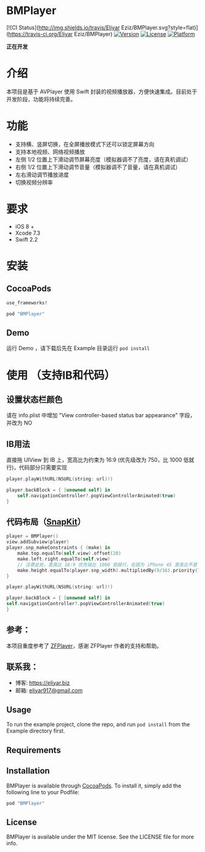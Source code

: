 # BMPlayer

[![CI Status](http://img.shields.io/travis/Eliyar Eziz/BMPlayer.svg?style=flat)](https://travis-ci.org/Eliyar Eziz/BMPlayer)
[![Version](https://img.shields.io/cocoapods/v/BMPlayer.svg?style=flat)](http://cocoapods.org/pods/BMPlayer)
[![License](https://img.shields.io/cocoapods/l/BMPlayer.svg?style=flat)](http://cocoapods.org/pods/BMPlayer)
[![Platform](https://img.shields.io/cocoapods/p/BMPlayer.svg?style=flat)](http://cocoapods.org/pods/BMPlayer)

**正在开发**

# 介绍
本项目是基于 AVPlayer 使用 Swift 封装的视频播放器，方便快速集成。目前处于开发阶段，功能将持续完善。

# 功能
- 支持横、竖屏切换，在全屏播放模式下还可以锁定屏幕方向
- 支持本地视频、网络视频播放
- 左侧 1/2 位置上下滑动调节屏幕亮度（模拟器调不了亮度，请在真机调试）
- 右侧 1/2 位置上下滑动调节音量（模拟器调不了音量，请在真机调试）
- 左右滑动调节播放进度
- 切换视频分辨率

# 要求
- iOS 8 +
- Xcode 7.3
- Swift 2.2

# 安装
## CocoaPods

```ruby
use_frameworks!

pod "BMPlayer"
```
## Demo
运行 Demo ，请下载后先在 Example 目录运行 `pod install`

# 使用 （支持IB和代码）

## 设置状态栏颜色
请在 info.plist 中增加 "View controller-based status bar appearance" 字段，并改为 NO

## IB用法
直接拖 UIView 到 IB 上，宽高比为约束为 16:9 (优先级改为 750，比 1000 低就行)，代码部分只需要实现
```swift
player.playWithURL(NSURL(string: url)!)

player.backBlock = { [unowned self] in
    self.navigationController?.popViewControllerAnimated(true)
}
```

## 代码布局（[SnapKit](https://github.com/SnapKit/SnapKit)）
```swift
player = BMPlayer()
view.addSubview(player)
player.snp_makeConstraints { (make) in
    make.top.equalTo(self.view).offset(20)
    make.left.right.equalTo(self.view)
    // 注意此处，宽高比 16:9 优先级比 1000 低就行，在因为 iPhone 4S 宽高比不是 16：9
    make.height.equalTo(player.snp_width).multipliedBy(9/16).priority(750)
}

player.playWithURL(NSURL(string: url)!)

player.backBlock = { [unowned self] in
self.navigationController?.popViewControllerAnimated(true)
}
```

## 参考：
本项目重度参考了 [ZFPlayer](https://github.com/renzifeng/ZFPlayer)，感谢 ZFPlayer 作者的支持和帮助。

## 联系我：
- 博客: https://eliyar.biz
- 邮箱: eliyar917@gmail.com
## Usage

To run the example project, clone the repo, and run `pod install` from the Example directory first.

## Requirements

## Installation

BMPlayer is available through [CocoaPods](http://cocoapods.org). To install
it, simply add the following line to your Podfile:

```ruby
pod "BMPlayer"
```

## License

BMPlayer is available under the MIT license. See the LICENSE file for more info.
